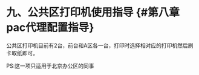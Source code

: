 # 九、公共区打印机使用指导 {#第八章pac代理配置指导}



公共区打印机目前有2台，前台和A区各一台，打印时选择相对应的打印机然后刷卡取纸即可。

PS:这一项只适用于北京办公区的同事





